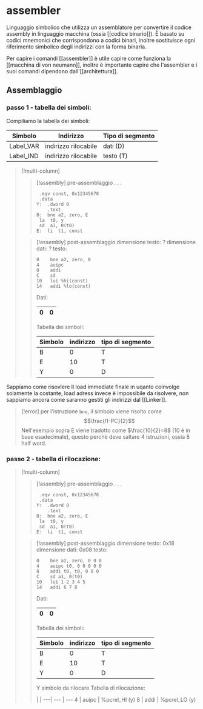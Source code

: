 # assembler
Linguaggio simbolico che utilizza un assemblatore per convertire il codice assembly in linguaggio macchina (ossia [[codice binario]]). È basato su codici mnemonici che corrispondono a codici binari, inoltre sostituisce ogni riferimento simbolico degli indirizzi con la forma binaria.

Per capire i comandi [[assembler]] è utile capire come funziona la [[macchina di von neumann]], inoltre è importante capire che l'assembler e i suoi comandi dipendono dall'[[architettura]].


## Assemblaggio

### passo 1 - tabella dei simboli:
Compiliamo la tabella dei simboli:

Simbolo | Indirizzo | Tipo di segmento
 --- | --- | ---
 Label_VAR | indirizzo rilocabile | dati (D)
 Label_IND  | indirizzo rilocabile | testo (T)


>[!multi-column]
>
>>[!assembly] pre-assemblaggio
>>.
>>.
>>.
>>```armasm
>>	.eqv const, 0x12345678
>>	.data
>>Y:  .dword 0
>>     .text
>>B:  bne a2, zero, E
>>	la  t0, y
>>	sd  a1, 0(t0)
>>E:  li  t1, const
>>```
>
>>[!assembly] post-assemblaggio
>>dimensione testo: ?
>>dimensione dati: ?
>>testo:
>>```armasm
>>0    bne a2, zero, 8
>>4    auipc
>>8    addi
>>C    sd
>>10   lui %hi(const)
>>14   addi %lo(const)
>>```
>>
>>Dati:
>>
>>0 | 0
>>---|---
>>Tabella dei simboli:
>>
>>Simbolo | indirizzo | tipo di segmento
>>--- | --- | ---
>>B | 0 | T
>>E | 10 | T
>>Y | 0 | D
>

Sappiamo come risovlere Il load immediate finale in uqanto coinvolge solamente la costante, load adress invece è impossibile da risolvere, non sappiamo ancora come saranno gestiti gli indirizzi dal [[Linker]].

>[!error]
>per l'istruzione `bne`, il simbolo viene risolto come 
>$$\frac{l1-PC}{2}$$
>Nell'esempio sopra E viene tradotto come $\frac{10}{2}=8$ (10 è in base esadecimale), questo perchè deve saltare 4 istruzioni, ossia 8 half word.

### passo 2 - tabella di rilocazione:


>[!multi-column]
>
>>[!assembly] pre-assemblaggio
>>.
>>.
>>.
>>```armasm
>>	.eqv const, 0x12345678
>>	.data
>>Y:  .dword 0
>>     .text
>>B:  bne a2, zero, E
>>	la  t0, y
>>	sd  a1, 0(t0)
>>E:  li  t1, const
>>```
>
>>[!assembly] post-assemblaggio
>>dimensione testo: 0x18
>>dimensione dati: 0x08
>>testo:
>>```armasm
>>0    bne a2, zero, 0 0 8
>>4    auipc t0, 0 0 0 0 0
>>8    addi t0, t0, 0 0 0
>>C    sd a1, 0(t0)
>>10   lui 1 2 3 4 5
>>14   addi 6 7 8
>>```
>>
>>Dati:
>>
>>0 | 0
>>---|---
>>Tabella dei simboli:
>>
>>Simbolo | indirizzo | tipo di segmento
>>--- | --- | ---
>>B | 0 | T
>>E | 10 | T
>>Y | 0 | D
>>
>>Y simbolo da rilocare
>>Tabella di rilocazione:
>>
>>|  | 
>> ---| --- | ---
>>4 | auipc | %pcrel_HI (y)
>>8 | addi | %pcrel_LO (y)

